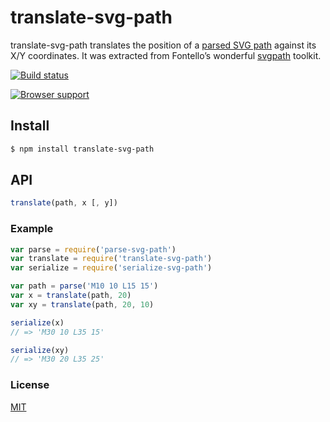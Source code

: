 # translate-svg-path
translate-svg-path translates the position of a [parsed SVG path](https://github.com/jkroso/parse-svg-path) against its X/Y coordinates. It was extracted from Fontello’s wonderful [svgpath](https://github.com/fontello/svgpath) toolkit.

[![Build status](https://travis-ci.org/michaelrhodes/translate-svg-path.png?branch=master)](https://travis-ci.org/michaelrhodes/translate-svg-path)

[![Browser support](https://ci.testling.com/michaelrhodes/translate-svg-path.png)](https://ci.testling.com/michaelrhodes/translate-svg-path)

## Install
```sh
$ npm install translate-svg-path
```

## API
```js
translate(path, x [, y])
```

### Example
``` js
var parse = require('parse-svg-path')
var translate = require('translate-svg-path')
var serialize = require('serialize-svg-path')

var path = parse('M10 10 L15 15')
var x = translate(path, 20)
var xy = translate(path, 20, 10)

serialize(x)
// => 'M30 10 L35 15'

serialize(xy)
// => 'M30 20 L35 25'
```

### License
[MIT](http://opensource.org/licenses/MIT)

